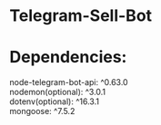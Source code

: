 # Telegram-Sell-Bot
# Dependencies: 
node-telegram-bot-api: ^0.63.0<br>
nodemon(optional): ^3.0.1<br>
dotenv(optional): ^16.3.1<br>
mongoose: ^7.5.2
